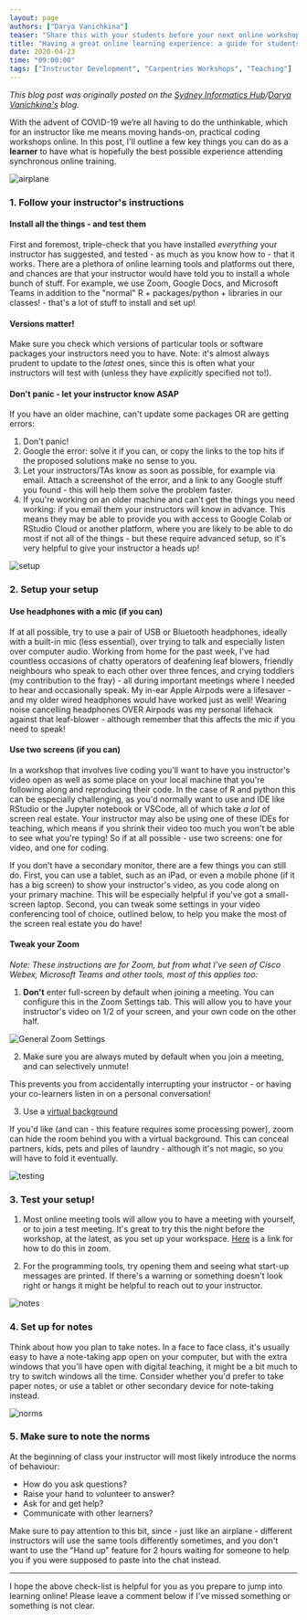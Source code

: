 ```yaml
---
layout: page
authors: ["Darya Vanichkina"]
teaser: "Share this with your students before your next online workshop"
title: "Having a great online learning experience: a guide for students"
date: 2020-04-23
time: "09:00:00"
tags: ["Instructor Development", "Carpentries Workshops", "Teaching"]
---
```


_This blog post was originally posted on the [Sydney Informatics Hub](https://informatics.sydney.edu.au/news/2020-great-online-learning-student/)/[Darya Vanichkina's](https://daryavanichkina.com/posts/2020-great-online-learning-student/) blog._

With the advent of COVID-19 we’re all having to do the unthinkable, which for an instructor like me means moving hands-on, practical coding workshops online. In this post, I'll outline a few key things you can do as a **learner** to have what is hopefully the best possible experience attending synchronous online training.


![airplane](https://images.unsplash.com/photo-1534481016308-0fca71578ae5?ixlib=rb-1.2.1&ixid=eyJhcHBfaWQiOjEyMDd9&auto=format&fit=crop&w=500&q=100)


### 1. Follow your instructor's instructions
#### Install all the things - and test them
First and foremost, triple-check that you have installed *everything* your instructor has suggested, and tested - as much as you know how to - that it works. There are a plethora of online learning tools and platforms out there, and chances are that your instructor would have told you to install a whole bunch of stuff. For example, we use Zoom, Google Docs, and Microsoft Teams in addition to the "normal" R + packages/python + libraries in our classes! - that's a lot of stuff to install and set up!

#### Versions matter!
Make sure you check which versions of particular tools or software packages your instructors need you to have. Note: it's almost always prudent to update to the *latest* ones, since this is often what your instructors will test with (unless they have *explicitly* specified not to!). 

#### Don't panic - let your instructor know ASAP
If you have an older machine, can't update some packages OR are getting errors:

1. Don't panic!
2. Google the error: solve it if you can, or copy the links to the top hits if the proposed solutions make no sense to you.
3. Let your instructors/TAs know as soon as possible, for example via email. Attach a screenshot of the error, and a link to any Google stuff you found - this will help them solve the problem faster.
4. If you're working on an older machine and can't get the things you need working: if you email them your instructors will know in advance. This means they may be able to provide you with access to Google Colab or RStudio Cloud or another platform, where you are likely to be able to do most if not all of the things - but these require advanced setup, so it's very helpful to give your instructor a heads up!
  

![setup](https://images.unsplash.com/photo-1428223501723-d821c5d00ca3?ixlib=rb-1.2.1&ixid=eyJhcHBfaWQiOjEyMDd9&auto=format&fit=crop&w=500&q=100)

### 2. Setup your setup
#### Use headphones with a mic (if you can)

If at all possible, try to use a pair of USB or Bluetooth headphones, ideally with a built-in mic (less essential), over trying to talk and especially listen over computer audio. Working from home for the past week, I've had countless occasions of chatty operators of deafening leaf blowers, friendly neighbours who speak to each other over three fences, and crying toddlers (my contribution to the fray) - all during important meetings where I needed to hear and occasionally speak. My in-ear Apple Airpods were a lifesaver - and my older wired headphones would have worked just as well! Wearing noise cancelling headphones OVER Airpods was my personal lifehack against that leaf-blower - although remember that this affects the mic if you need to speak!

#### Use two screens (if you can)
In a workshop that involves live coding you'll want to have you instructor's video open as well as some place on your local machine that you're following along and reproducing their code. In the case of R and python this can be especially challenging, as you'd normally want to use and IDE like RStudio or the Jupyter notebook or VSCode, all of which take *a lot* of screen real estate. Your instructor may also be using one of these IDEs for teaching, which means if you shrink their video too much you won't be able to see what you're typing! So if at all possible - use two screens: one for video, and one for coding.

If you don't have a secondary monitor, there are a few things you can still do. First, you can use a tablet, such as an iPad, or even a mobile phone (if it has a big screen) to show your instructor's video, as you code along on your primary machine. This will be especially helpful if you've got a small-screen laptop. Second, you can tweak some settings in your video conferencing tool of choice, outlined below, to help you make the most of the screen real estate you do have!

#### Tweak your Zoom

*Note: These instructions are for Zoom, but from what I've seen of Cisco Webex, Microsoft Teams and other tools, most of this applies too:*

1. **Don't** enter full-screen by default when joining a meeting. You can configure this in the Zoom Settings tab. This will allow you to have your instructor's video on 1/2 of your screen, and your own code on the other half.

![General Zoom Settings](https://daryavanichkina.com/images/2003_zoomsettingsGeneral.png)


2. Make sure you are always muted by default when you join a meeting, and can selectively unmute!

This prevents you from accidentally interrupting your instructor - or having your co-learners listen in on a personal conversation!


3. Use a [virtual background](https://support.zoom.us/hc/en-us/articles/210707503-Virtual-Background) 

If you'd like (and can - this feature requires some processing power), zoom can hide the room behind you with a virtual background. This can conceal partners, kids, pets and piles of laundry - although it's not magic, so you will have to fold it eventually. 


![testing](https://images.unsplash.com/photo-1516534775068-ba3e7458af70?ixlib=rb-1.2.1&ixid=eyJhcHBfaWQiOjEyMDd9&auto=format&fit=crop&w=500&q=80)

### 3. Test your setup!

1. Most online meeting tools will allow you to have a meeting with yourself, or to join a test meeting. It's great to try this the night before the workshop, at the latest, as you set up your workspace. [Here](https://support.zoom.us/hc/en-us/articles/201362283-Testing-computer-or-device-audio) is a link for how to do this in zoom.

2. For the programming tools, try opening them and seeing what start-up messages are printed. If there's a warning or something doesn't look right or hangs it might be helpful to reach out to your instructor. 


![notes](https://images.unsplash.com/photo-1517842645767-c639042777db?ixlib=rb-1.2.1&ixid=eyJhcHBfaWQiOjEyMDd9&auto=format&fit=crop&w=500&q=80)

### 4. Set up for notes 

Think about how you plan to take notes. In a face to face class, it's usually easy to have a note-taking app open on your computer, but with the extra windows that you'll have open with digital teaching, it might be a bit much to try to switch windows all the time. Consider whether you'd prefer to take paper notes, or use a tablet or other secondary device for note-taking instead.


![norms](https://images.unsplash.com/photo-1508726096737-5ac7ca26345f?ixlib=rb-1.2.1&ixid=eyJhcHBfaWQiOjEyMDd9&auto=format&fit=crop&w=500&q=80)

### 5. Make sure to note the norms

At the beginning of class your instructor will most likely introduce the norms of behaviour: 

- How do you ask questions? 
- Raise your hand to volunteer to answer? 
- Ask for and get help? 
- Communicate with other learners?

Make sure to pay attention to this bit, since - just like an airplane - different instructors will use the same tools differently sometimes, and you don't want to use the "Hand up" feature for 2 hours waiting for someone to help you if you were supposed to paste into the chat instead. 


***

I hope the above check-list is helpful for you as you prepare to jump into learning online! Please leave a comment below if I've missed something or something is not clear.

